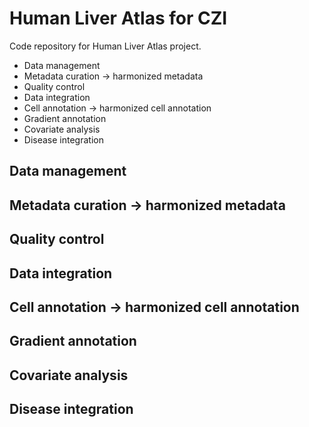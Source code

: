 # Human Liver Atlas for CZI

Code repository for Human Liver Atlas project.

* Data management
* Metadata curation → harmonized metadata
* Quality control
* Data integration
* Cell annotation → harmonized cell annotation
* Gradient annotation
* Covariate analysis
* Disease integration

## Data management

## Metadata curation → harmonized metadata

## Quality control

## Data integration

## Cell annotation → harmonized cell annotation

## Gradient annotation

## Covariate analysis

## Disease integration
